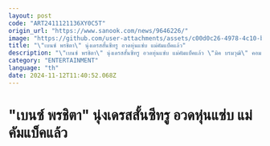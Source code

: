 ```yaml
---
layout: post
code: "ART2411121136XY0C5T"
origin_url: "https://www.sanook.com/news/9646226/"
image: "https://github.com/user-attachments/assets/c00d0c26-4978-4c10-bb14-75b53202c04c"
title: "\"เบนซ์ พรชิตา\" นุ่งเดรสสั้นซีทรู อวดหุ่นแซ่บ แม่คัมแบ็คแล้ว"
description: "\"เบนซ์ พรชิตา\" นุ่งเดรสสั้นซีทรู อวดหุ่นแซ่บ แม่คัมแบ็คแล้ว \"มิค บรมวุฒิ\" คอมเมนต์ขอจีบ"
category: "ENTERTAINMENT"
language: "th"
date: 2024-11-12T11:40:52.068Z
---
```


# "เบนซ์ พรชิตา" นุ่งเดรสสั้นซีทรู อวดหุ่นแซ่บ แม่คัมแบ็คแล้ว